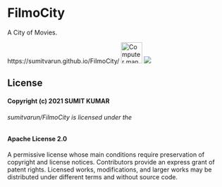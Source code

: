 # FilmoCity

<p> A City of Movies.</p>
https://sumitvarun.github.io/FilmoCity/

<img src="https://user-images.githubusercontent.com/52107131/112041805-d0c17400-8b6c-11eb-8e7f-8675ebb800e6.gif" alt="Computer man" style="width:48px;height:48px;">
<img src = "https://user-images.githubusercontent.com/52107131/112367674-3c881600-8d00-11eb-9b07-81e7b82aeb98.png">

## License
#### Copyright (c) 2021 SUMIT KUMAR

###### sumitvarun/FilmoCity is licensed under the

#### Apache License 2.0
A permissive license whose main conditions require preservation of copyright and license notices. Contributors provide an express grant of patent rights. Licensed works, modifications, and larger works may be distributed under different terms and without source code.
